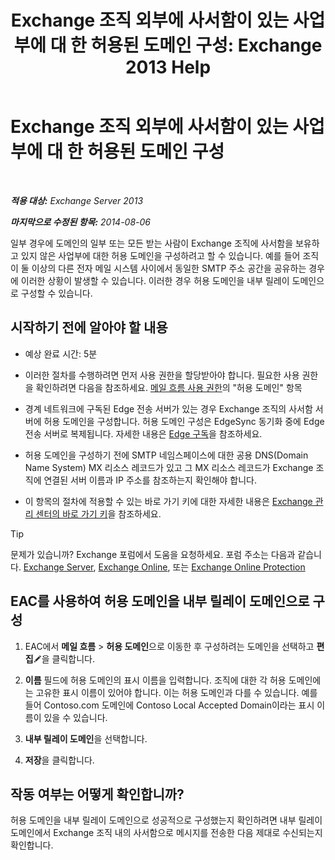 ﻿---
title: 'Exchange 조직 외부에 사서함이 있는 사업부에 대 한 허용된 도메인 구성: Exchange 2013 Help'
TOCTitle: Exchange 조직 외부에 사서함이 있는 사업부에 대 한 허용된 도메인 구성
ms:assetid: ff46310b-5392-4eac-97bc-d39d397e1ce1
ms:mtpsurl: https://technet.microsoft.com/ko-kr/library/JJ657737(v=EXCHG.150)
ms:contentKeyID: 50484613
ms.date: 05/22/2018
mtps_version: v=EXCHG.150
ms.translationtype: MT
---

# Exchange 조직 외부에 사서함이 있는 사업부에 대 한 허용된 도메인 구성

 

_**적용 대상:** Exchange Server 2013_

_**마지막으로 수정된 항목:** 2014-08-06_

일부 경우에 도메인의 일부 또는 모든 받는 사람이 Exchange 조직에 사서함을 보유하고 있지 않은 사업부에 대한 허용 도메인을 구성하려고 할 수 있습니다. 예를 들어 조직이 둘 이상의 다른 전자 메일 시스템 사이에서 동일한 SMTP 주소 공간을 공유하는 경우에 이러한 상황이 발생할 수 있습니다. 이러한 경우 허용 도메인을 내부 릴레이 도메인으로 구성할 수 있습니다.

## 시작하기 전에 알아야 할 내용

  - 예상 완료 시간: 5분

  - 이러한 절차를 수행하려면 먼저 사용 권한을 할당받아야 합니다. 필요한 사용 권한을 확인하려면 다음을 참조하세요. [메일 흐름 사용 권한](mail-flow-permissions-exchange-2013-help.md)의 "허용 도메인" 항목

  - 경계 네트워크에 구독된 Edge 전송 서버가 있는 경우 Exchange 조직의 사서함 서버에 허용 도메인을 구성합니다. 허용 도메인 구성은 EdgeSync 동기화 중에 Edge 전송 서버로 복제됩니다. 자세한 내용은 [Edge 구독](edge-subscriptions-exchange-2013-help.md)을 참조하세요.

  - 허용 도메인을 구성하기 전에 SMTP 네임스페이스에 대한 공용 DNS(Domain Name System) MX 리소스 레코드가 있고 그 MX 리소스 레코드가 Exchange 조직에 연결된 서버 이름과 IP 주소를 참조하는지 확인해야 합니다.

  - 이 항목의 절차에 적용할 수 있는 바로 가기 키에 대한 자세한 내용은 [Exchange 관리 센터의 바로 가기 키](keyboard-shortcuts-in-the-exchange-admin-center-exchange-online-protection-help.md)을 참조하세요.


> [!TIP]
> 문제가 있습니까? Exchange 포럼에서 도움을 요청하세요. 포럼 주소는 다음과 같습니다. <A href="https://go.microsoft.com/fwlink/p/?linkid=60612">Exchange Server</A>, <A href="https://go.microsoft.com/fwlink/p/?linkid=267542">Exchange Online</A>, 또는 <A href="https://go.microsoft.com/fwlink/p/?linkid=285351">Exchange Online Protection</A>



## EAC를 사용하여 허용 도메인을 내부 릴레이 도메인으로 구성

1.  EAC에서 **메일 흐름** \> **허용 도메인**으로 이동한 후 구성하려는 도메인을 선택하고 **편집**![편집 아이콘](images/JJ218640.6f53ccb2-1f13-4c02-bea0-30690e6ea71d(EXCHG.150).gif "편집 아이콘")을 클릭합니다.

2.  **이름** 필드에 허용 도메인의 표시 이름을 입력합니다. 조직에 대한 각 허용 도메인에는 고유한 표시 이름이 있어야 합니다. 이는 허용 도메인과 다를 수 있습니다. 예를 들어 Contoso.com 도메인에 Contoso Local Accepted Domain이라는 표시 이름이 있을 수 있습니다.

3.  **내부 릴레이 도메인**을 선택합니다.

4.  **저장**을 클릭합니다.

## 작동 여부는 어떻게 확인합니까?

허용 도메인을 내부 릴레이 도메인으로 성공적으로 구성했는지 확인하려면 내부 릴레이 도메인에서 Exchange 조직 내의 사서함으로 메시지를 전송한 다음 제대로 수신되는지 확인합니다.

